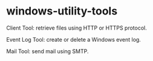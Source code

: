 windows-utility-tools
=====================

Client Tool: retrieve files using HTTP or HTTPS protocol.

Event Log Tool: create or delete a Windows event log.

Mail Tool: send mail using SMTP.